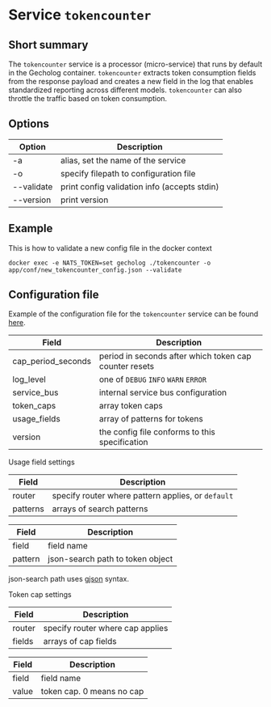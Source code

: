 # Service `tokencounter`

## Short summary

The `tokencounter` service is a processor (micro-service) that runs by default in the Gecholog container. `tokencounter` extracts token consumption fields from the response payload and creates a new field in the log that enables standardized reporting across different models. `tokencounter` can also throttle the traffic based on token consumption.

## Options

| Option             | Description                                               |
|--------------------|-----------------------------------------------------------|
| -a                 | alias, set the name of the service                        |
| -o                 | specify filepath to configuration file                    |
| --validate         | print config validation info (accepts stdin)              |
| --version          | print version                                             |

## Example

This is how to validate a new config file in the docker context

    docker exec -e NATS_TOKEN=set gecholog ./tokencounter -o app/conf/new_tokencounter_config.json --validate

## Configuration file

Example of the configuration file for the `tokencounter` service can be found [here](../../config/tokencounter_config.json).

| Field | Description  | 
|----------------------|------------------------|
| cap_period_seconds | period in seconds after which token cap counter resets  | 
| log_level | one of `DEBUG` `INFO` `WARN` `ERROR` | 
| service_bus | internal service bus configuration | 
| token_caps | array token caps | 
| usage_fields | array of patterns for tokens | 
| version | the config file conforms to this specification | 

Usage field settings

| Field | Description  | 
|----------------------|------------------------|
| router | specify router where pattern applies, or `default` | 
| patterns | arrays of search patterns | 

| Field | Description  | 
|----------------------|------------------------|
| field | field name | 
| pattern  | json-search path to token object | 

json-search path uses [gjson](https://github.com/tidwall/gjson) syntax.

Token cap settings

| Field | Description  | 
|----------------------|------------------------|
| router | specify router where cap applies | 
| fields | arrays of cap fields | 


| Field | Description  | 
|----------------------|------------------------|
| field | field name | 
| value | token cap. 0 means no cap | 
